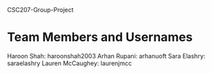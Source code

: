 CSC207-Group-Project

# Team Members and Usernames
 
 Haroon Shah: haroonshah2003
 Arhan Rupani: arhanuoft
 Sara Elashry: saraelashry
 Lauren McCaughey: laurenjmcc
